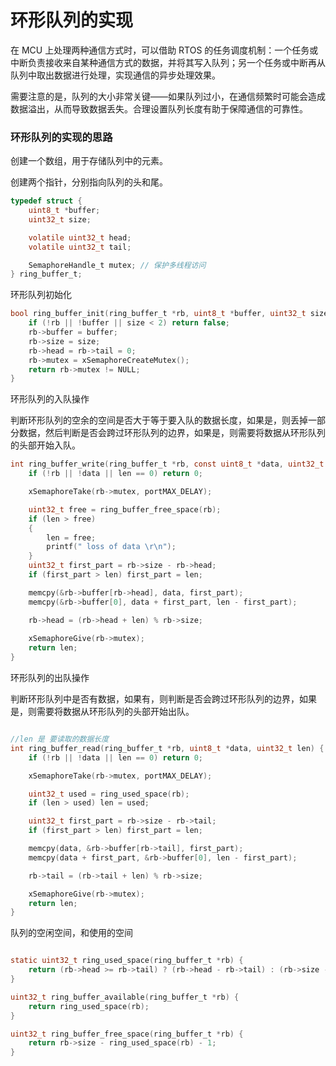 # 环形队列的实现
在 MCU 上处理两种通信方式时，可以借助 RTOS 的任务调度机制：一个任务或中断负责接收来自某种通信方式的数据，并将其写入队列；另一个任务或中断再从队列中取出数据进行处理，实现通信的异步处理效果。

需要注意的是，队列的大小非常关键——如果队列过小，在通信频繁时可能会造成数据溢出，从而导致数据丢失。合理设置队列长度有助于保障通信的可靠性。


### 环形队列的实现的思路
创建一个数组，用于存储队列中的元素。

创建两个指针，分别指向队列的头和尾。


```c
typedef struct {
    uint8_t *buffer;
    uint32_t size;

    volatile uint32_t head;
    volatile uint32_t tail;

    SemaphoreHandle_t mutex; // 保护多线程访问
} ring_buffer_t;

```
环形队列初始化

```c
bool ring_buffer_init(ring_buffer_t *rb, uint8_t *buffer, uint32_t size) {
    if (!rb || !buffer || size < 2) return false;
    rb->buffer = buffer;
    rb->size = size;
    rb->head = rb->tail = 0;
    rb->mutex = xSemaphoreCreateMutex();
    return rb->mutex != NULL;
}

```

环形队列的入队操作

判断环形队列的空余的空间是否大于等于要入队的数据长度，如果是，则丢掉一部分数据，然后判断是否会跨过环形队列的边界，如果是，则需要将数据从环形队列的头部开始入队。

```c
int ring_buffer_write(ring_buffer_t *rb, const uint8_t *data, uint32_t len) {
    if (!rb || !data || len == 0) return 0;

    xSemaphoreTake(rb->mutex, portMAX_DELAY);

    uint32_t free = ring_buffer_free_space(rb);
    if (len > free) 
    {
        len = free;
        printf(" loss of data \r\n");
    }
    uint32_t first_part = rb->size - rb->head;
    if (first_part > len) first_part = len;

    memcpy(&rb->buffer[rb->head], data, first_part);
    memcpy(&rb->buffer[0], data + first_part, len - first_part);

    rb->head = (rb->head + len) % rb->size;
    
    xSemaphoreGive(rb->mutex);
    return len;
}
```

环形队列的出队操作

判断环形队列中是否有数据，如果有，则判断是否会跨过环形队列的边界，如果是，则需要将数据从环形队列的头部开始出队。


```c

//len 是 要读取的数据长度
int ring_buffer_read(ring_buffer_t *rb, uint8_t *data, uint32_t len) {
    if (!rb || !data || len == 0) return 0;

    xSemaphoreTake(rb->mutex, portMAX_DELAY);

    uint32_t used = ring_used_space(rb);
    if (len > used) len = used;

    uint32_t first_part = rb->size - rb->tail;
    if (first_part > len) first_part = len;

    memcpy(data, &rb->buffer[rb->tail], first_part);
    memcpy(data + first_part, &rb->buffer[0], len - first_part);

    rb->tail = (rb->tail + len) % rb->size;

    xSemaphoreGive(rb->mutex);
    return len;
}
```

队列的空闲空间，和使用的空间


```c

static uint32_t ring_used_space(ring_buffer_t *rb) {
    return (rb->head >= rb->tail) ? (rb->head - rb->tail) : (rb->size - rb->tail + rb->head);
}

uint32_t ring_buffer_available(ring_buffer_t *rb) {
    return ring_used_space(rb);
}

uint32_t ring_buffer_free_space(ring_buffer_t *rb) {
    return rb->size - ring_used_space(rb) - 1;
}

```
